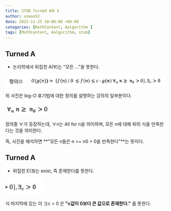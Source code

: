 ```yaml
---
title: STUB Turned A와 E
author: unwoo52
date: 2022-11-25 10:00:00 +09:00
categories: [MathContent, Aalgorithm ]
tags: [MathContent, Aalgorithm, stub]
---
```



## Turned A

- 논리학에서 뒤집힌 A(∀)는 "모든 ..."을 뜻한다.


![imagename](/assets/image/MathContent/TurnedA/001.png)

위 사진은 big-O 표기법에 대한 정의를 설명하는 강의의 일부분이다.

![imagename](/assets/image/MathContent/TurnedA/002.png)

정의중 ∀가 등장하는데, ∀n는 All for n을 의미하며, 모든 n에 대해 뒤의 식을 만족한다는 것을 의미한다.

즉, 사진을 해석하면 **"모든 n들은 n >= n0 > 0을 만족한다"**는 뜻이다.

## Turned A

- 뒤집힌 E(∃)는 exist, 즉 존재한다를 뜻한다.

![imagename](/assets/image/MathContent/TurnedA/003.png)

식 마지막에 있는 이 ∃c > 0 은 **"c값이 0보다 큰 값으로 존재한다."** 를 뜻한다.
